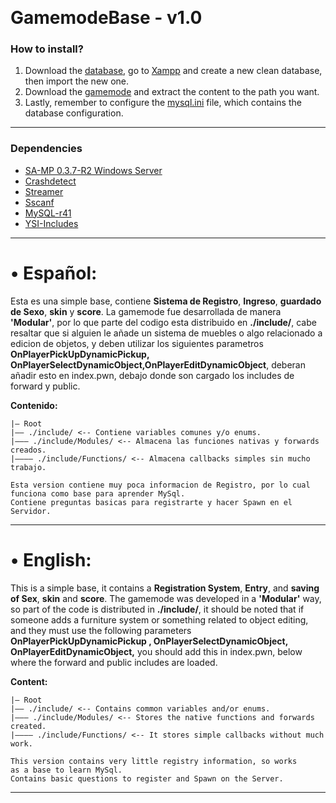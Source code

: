 ﻿
﻿
# GamemodeBase - v1.0

### How to install?
1. Download the [database]((https://github.com/KaizerHind/GamemodeBase_MySQL/blob/master/Database/dbserver.sql)), go to [Xampp](http://localhost/phpmyadmin/server_import.php) and create a new clean database, then import the new one.
2. Download the [gamemode](https://github.com/KaizerHind/GamemodeBase_MySQL/archive/refs/heads/master.zip) and extract the content to the path you want.
3. Lastly, remember to configure the [mysql.ini](https://github.com/KaizerHind/GamemodeBase_MySQL/blob/master/mysql.ini) file, which contains the database configuration.
---
### Dependencies

-   [SA-MP 0.3.7-R2 Windows Server](http://files.sa-mp.com/samp037_svr_R2-1-1_win32.zip)
-   [Crashdetect](https://github.com/Zeex/samp-plugin-crashdetect)
-   [Streamer](https://github.com/samp-incognito/samp-streamer-plugin)
-   [Sscanf](https://github.com/maddinat0r/sscanf)
-   [MySQL-r41](https://github.com/pBlueG/SA-MP-MySQL)
-   [YSI-Includes](https://github.com/pawn-lang/YSI-Includes)
---

# • **Español:**
Esta es una simple base, contiene **Sistema de Registro**, **Ingreso**, **guardado de Sexo**, **skin** y **score**. La gamemode fue desarrollada de manera **'Modular'**, por lo que parte del codigo esta distribuido en **./include/**, cabe resaltar que si alguien le añade un sistema de muebles o algo relacionado a edicion de objetos, y deben utilizar los siguientes parametros **OnPlayerPickUpDynamicPickup, OnPlayerSelectDynamicObject,OnPlayerEditDynamicObject**, deberan añadir esto en index.pwn, debajo donde son cargado los includes de forward y public.

**Contenido:**

    |— Root
    |—— ./include/ <-- Contiene variables comunes y/o enums.
    |——— ./include/Modules/ <-- Almacena las funciones nativas y forwards creados.
    |———— ./include/Functions/ <-- Almacena callbacks simples sin mucho trabajo.
	
	Esta version contiene muy poca informacion de Registro, por lo cual
	funciona como base para aprender MySql.
	Contiene preguntas basicas para registrarte y hacer Spawn en el Servidor.
----

# • **English:**
This is a simple base, it contains a **Registration System**, **Entry**, and **saving of Sex**, **skin** and **score**. The gamemode was developed in a **'Modular'** way, so part of the code is distributed in **./include/**, it should be noted that if someone adds a furniture system or something related to object editing, and they must use the following parameters **OnPlayerPickUpDynamicPickup , OnPlayerSelectDynamicObject, OnPlayerEditDynamicObject,** you should add this in index.pwn, below where the forward and public includes are loaded.

 **Content:**

    |— Root
    |—— ./include/ <-- Contains common variables and/or enums.
    |——— ./include/Modules/ <-- Stores the native functions and forwards created.
    |———— ./include/Functions/ <-- It stores simple callbacks without much work.
    
	This version contains very little registry information, so works
	as a base to learn MySql.
	Contains basic questions to register and Spawn on the Server.
----
